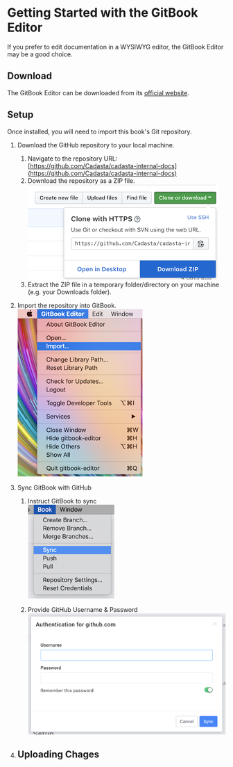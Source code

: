 # Getting Started with the GitBook Editor

If you prefer to edit documentation in a WYSIWYG editor, the GitBook Editor may be a good choice.

## Download

The GitBook Editor can be downloaded from its [official website](https://legacy.gitbook.com/editor).

## Setup

Once installed, you will need to import this book's Git repository.

1. Download the GitHub repository to your local machine.
   1. Navigate to the repository URL: [https://github.com/Cadasta/cadasta-internal-docs](https://github.com/Cadasta/cadasta-internal-docs)
   2. Download the repository as a ZIP file.
      ![](/src/documentation/imgs/gh-download-repo.png)
   3. Extract the ZIP file in a temporary folder/directory on your machine \(e.g. your Downloads folder\).
2. Import the repository into GitBook.
   ![](/src/documentation/imgs/gb-import.png)
3. Sync GitBook with GitHub

   1. Instruct GitBook to sync  
         ![](/src/documentation/imgs/gb-sync-book.png)

   2. Provide GitHub Username & Password  
      ![](/src/documentation/imgs/gb-github-auth.png)

4. ## Uploading Chages



